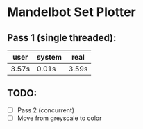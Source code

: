# Mandelbot Set Plotter

## Pass 1 (single threaded):

| user  | system | real  |
| ----- | ------ | ----- |
| 3.57s | 0.01s  | 3.59s |

## TODO:

- [ ] Pass 2 (concurrent)
- [ ] Move from greyscale to color
